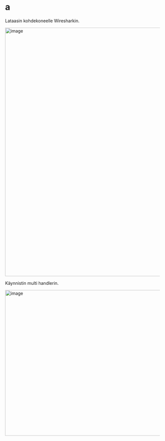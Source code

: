 # a

Lataasin kohdekoneelle Wiresharkin.

<img width="1286" height="807" alt="image" src="https://github.com/user-attachments/assets/8ecef362-b0b8-427f-a178-c4054a1e1224" />

Käynnistin multi handlerin.

<img width="720" height="473" alt="image" src="https://github.com/user-attachments/assets/b1abd986-2415-444f-b37c-efb56dba8220" />

